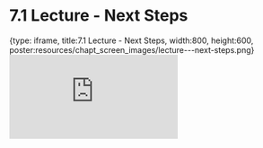 # 7.1 Lecture - Next Steps
 
{type: iframe, title:7.1 Lecture - Next Steps, width:800, height:600, poster:resources/chapt_screen_images/lecture---next-steps.png}
![](https://sayumiyork.github.io/c-moor-ottr-generic/lecture---next-steps.html)
 

 
